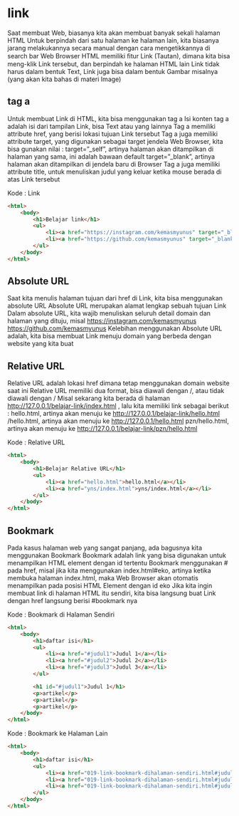 # link
Saat membuat Web, biasanya kita akan membuat banyak sekali halaman HTML
Untuk berpindah dari satu halaman ke halaman lain, kita biasanya jarang melakukannya secara
manual dengan cara mengetikkannya di search bar Web Browser
HTML memiliki ﬁtur Link (Tautan), dimana kita bisa meng-klik Link tersebut, dan berpindah ke
halaman HTML lain
Link tidak harus dalam bentuk Text, Link juga bisa dalam bentuk Gambar misalnya (yang akan kita
bahas di materi Image)

## tag a
Untuk membuat Link di HTML, kita bisa menggunakan tag a
Isi konten tag a adalah isi dari tampilan Link, bisa Text atau yang lainnya
Tag a memiliki attribute href, yang berisi lokasi tujuan Link tersebut
Tag a juga memiliki attribute target, yang digunakan sebagai target jendela Web Browser, kita bisa
gunakan nilai :
target=”_self”, artinya halaman akan ditampilkan di halaman yang sama, ini adalah bawaan default
target=”_blank”, artinya halaman akan ditampilkan di jendela baru di Browser
Tag a juga memiliki attribute title, untuk menuliskan judul yang keluar ketika mouse berada di atas
Link tersebut

Kode : Link
``` html
<html>
    <body>
        <h1>Belajar link</h1>
        <ul>
            <li><a href="https://instagram.com/kemasmyunus" target="_blank">Instagram</a></li>
            <li><a href="https://github.com/kemasmyunus" target="_blank">Github</a></li>            
        </ul>
    </body>
</html>
```

## Absolute URL
Saat kita menulis halaman tujuan dari href di Link, kita bisa menggunakan absolute URL
Absolute URL merupakan alamat lengkap sebuah tujuan Link
Dalam absolute URL, kita wajib menuliskan seluruh detail domain dan halaman yang dituju, misal
https://instagram.com/kemasmyunus
https://github.com/kemasmyunus
Kelebihan menggunakan Absolute URL adalah, kita bisa membuat Link menuju domain yang
berbeda dengan website yang kita buat

## Relative URL
Relative URL adalah lokasi href dimana tetap menggunakan domain website saat ini
Relative URL memiliki dua format, bisa diawali dengan /, atau tidak diawali dengan /
Misal sekarang kita berada di halaman http://127.0.0.1/belajar-link/index.html , lalu kita memiliki
link sebagai berikut :
hello.html, artinya akan menuju ke http://127.0.0.1/belajar-link/hello.html
/hello.html, artinya akan menuju ke http://127.0.0.1/hello.html
pzn/hello.html, artinya akan menuju ke http://127.0.0.1/belajar-link/pzn/hello.html


Kode : Relative URL
``` html
<html>
    <body>
        <h1>Belajar Relative URL</h1>
        <ul>
            <li><a href="hello.html">hello.html</a></li>
            <li><a href="yns/index.html">yns/index.html</a></li>
        </ul>
    </body>
</html>
```

## Bookmark
Pada kasus halaman web yang sangat panjang, ada bagusnya kita menggunakan Bookmark
Bookmark adalah link yang bisa digunakan untuk menampilkan HTML element dengan id tertentu
Bookmark menggunakan # pada href, misal jika kita menggunakan index.html#eko, artinya ketika
membuka halaman index.html, maka Web Browser akan otomatis menampilkan pada posisi HTML
Element dengan id eko
Jika kita ingin membuat link di halaman HTML itu sendiri, kita bisa langsung buat Link dengan href
langsung berisi #bookmark nya

Kode : Bookmark di Halaman Sendiri
``` html
<html>
    <body>
        <h1>daftar isi</h1>
        <ul>
            <li><a href="#judul1">Judul 1</a></li>
            <li><a href="#judul2">Judul 2</a></li>
            <li><a href="#judul3">Judul 3</a></li>
        </ul>

        <h1 id="#judul1">Judul 1</h1>
        <p>artikel</p>
        <p>artikel</p>
        <p>artikel</p>
    </body>
</html>
```

Kode : Bookmark ke Halaman Lain
``` html
<html>
    <body>
        <h1>daftar isi</h1>
        <ul>
            <li><a href="019-link-bookmark-dihalaman-sendiri.html#judul1">Judul 1</a></li>
            <li><a href="019-link-bookmark-dihalaman-sendiri.html#judul2">Judul 2</a></li>
            <li><a href="019-link-bookmark-dihalaman-sendiri.html#judul3">Judul 3</a></li>
        </ul>
    </body>
</html>
```